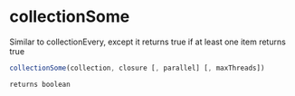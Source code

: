 # collectionSome

Similar to collectionEvery, except it returns true if at least one item returns true

```javascript
collectionSome(collection, closure [, parallel] [, maxThreads])
```

```javascript
returns boolean
```
